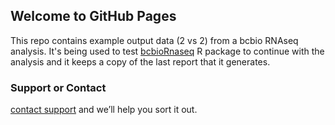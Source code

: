 ## Welcome to GitHub Pages

This repo contains example output data (2 vs 2) from a bcbio RNAseq analysis. It's being used to test [bcbioRnaseq](https://github.com/hbc/bcbioRnaseq) R package to continue with the analysis and it keeps a copy of the last report that it generates.

### Support or Contact

[contact support](https://github.com/hbc/bcbioRnaseq) and we’ll help you sort it out.
